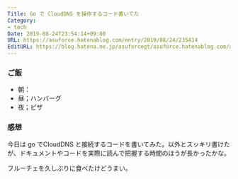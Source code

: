 ```yaml
---
Title: Go で CloudDNS を操作するコード書いてた
Category:
- tech
Date: 2019-08-24T23:54:14+09:00
URL: https://asuforce.hatenablog.com/entry/2019/08/24/235414
EditURL: https://blog.hatena.ne.jp/asuforcegt/asuforce.hatenablog.com/atom/entry/26006613404542443
---
```


### ご飯

- 朝：
- 昼；ハンバーグ
- 夜；ピザ

### 感想


今日は go でCloudDNS と接続するコードを書いてみた。以外とスッキリ書けたが、ドキュメントやコードを実際に読んで把握する時間のほうが長かったかな。

フルーチェを久しぶりに食べたけどうまい。
